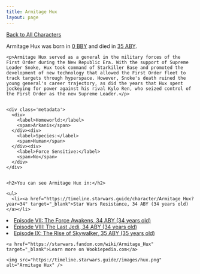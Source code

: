 ```yaml
---
title: Armitage Hux
layout: page
---
```

<a href="/character" class="smaller">Back to All Characters</a>

<div class="container">
  <div class="col-10">
    <p>
    Armitage Hux     was born in <a href="https://timeline.starwars.guide/character/Armitage Hux?year=0" target="_blank">0 BBY</a> and died in <a href="https://timeline.starwars.guide/character/Armitage Hux?year=35" target="_blank">35 ABY</a>.        
    </p>

    <p>Armitage Hux served as a general in the military forces of the First Order during the New Republic Era. With the support of Supreme Leader Snoke, Hux took command of Starkiller Base and promoted the development of new technology that allowed the First Order fleet to track targets through hyperspace. However, Snoke's death ruined the young general's career trajectory, as did the years that Hux spent jockeying for power against his rival Kylo Ren, who seized control of the First Order as the new Supreme Leader.</p>


    <div class='metadata'>
      <div>
        <label>Homeworld:</label>
        <span>Arkanis</span>
      </div><div>
        <label>Species:</label>
        <span>Human</span>
      </div><div>
        <label>Force Sensitive:</label>
        <span>No</span>
      </div>
    </div>


    <h2>You can see Armitage Hux in:</h2>

    <ul>
      <li><a href="https://timeline.starwars.guide/character/Armitage Hux?year=34" target="_blank">Star Wars Resistance, 34 ABY (34 years old)</a></li>
  <li><a href="https://timeline.starwars.guide/character/Armitage Hux?year=34" target="_blank">Episode VII: The Force Awakens, 34 ABY (34 years old)</a></li>
  <li><a href="https://timeline.starwars.guide/character/Armitage Hux?year=34" target="_blank">Episode VIII: The Last Jedi, 34 ABY (34 years old)</a></li>
  <li><a href="https://timeline.starwars.guide/character/Armitage Hux?year=35" target="_blank">Episode IX: The Rise of Skywalker, 35 ABY (35 years old)</a></li>
    </ul>

    <a href="https://starwars.fandom.com/wiki/Armitage_Hux" target="_blank">Learn more on Wookiepedia.com</a>
  </div>
  <div class="character_image col-2">
    
    <img src="https://timeline.starwars.guide//images/hux.png" alt="Armitage Hux" />
  </div>
</div>
